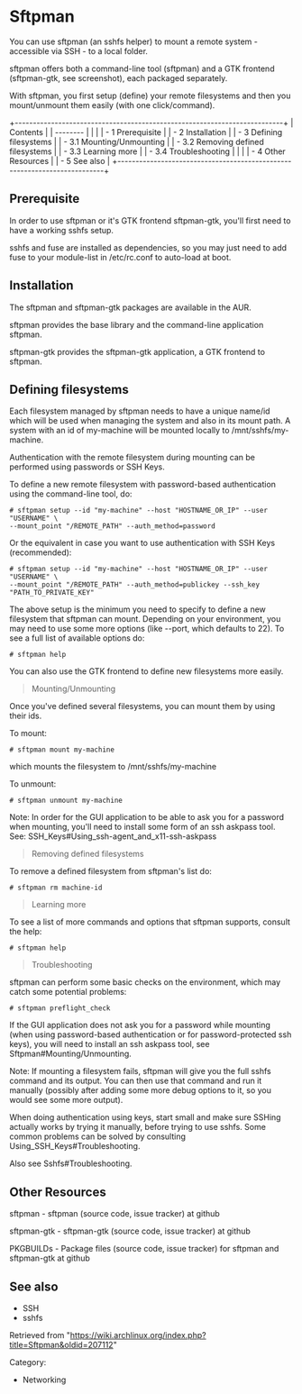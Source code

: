 Sftpman
=======

You can use sftpman (an sshfs helper) to mount a remote system -
accessible via SSH - to a local folder.

sftpman offers both a command-line tool (sftpman) and a GTK frontend
(sftpman-gtk, see screenshot), each packaged separately.

With sftpman, you first setup (define) your remote filesystems and then
you mount/unmount them easily (with one click/command).

+--------------------------------------------------------------------------+
| Contents                                                                 |
| --------                                                                 |
|                                                                          |
| -   1 Prerequisite                                                       |
| -   2 Installation                                                       |
| -   3 Defining filesystems                                               |
|     -   3.1 Mounting/Unmounting                                          |
|     -   3.2 Removing defined filesystems                                 |
|     -   3.3 Learning more                                                |
|     -   3.4 Troubleshooting                                              |
|                                                                          |
| -   4 Other Resources                                                    |
| -   5 See also                                                           |
+--------------------------------------------------------------------------+

Prerequisite
------------

In order to use sftpman or it's GTK frontend sftpman-gtk, you'll first
need to have a working sshfs setup.

sshfs and fuse are installed as dependencies, so you may just need to
add fuse to your module-list in /etc/rc.conf to auto-load at boot.

Installation
------------

The sftpman and sftpman-gtk packages are available in the AUR.

sftpman provides the base library and the command-line application
sftpman.

sftpman-gtk provides the sftpman-gtk application, a GTK frontend to
sftpman.

Defining filesystems
--------------------

Each filesystem managed by sftpman needs to have a unique name/id which
will be used when managing the system and also in its mount path. A
system with an id of my-machine will be mounted locally to
/mnt/sshfs/my-machine.

Authentication with the remote filesystem during mounting can be
performed using passwords or SSH Keys.

To define a new remote filesystem with password-based authentication
using the command-line tool, do:

    # sftpman setup --id "my-machine" --host "HOSTNAME_OR_IP" --user "USERNAME" \
    --mount_point "/REMOTE_PATH" --auth_method=password

Or the equivalent in case you want to use authentication with SSH Keys
(recommended):

    # sftpman setup --id "my-machine" --host "HOSTNAME_OR_IP" --user "USERNAME" \
    --mount_point "/REMOTE_PATH" --auth_method=publickey --ssh_key "PATH_TO_PRIVATE_KEY"

The above setup is the minimum you need to specify to define a new
filesystem that sftpman can mount. Depending on your environment, you
may need to use some more options (like --port, which defaults to 22).
To see a full list of available options do:

    # sftpman help

You can also use the GTK frontend to define new filesystems more easily.

> Mounting/Unmounting

Once you've defined several filesystems, you can mount them by using
their ids.

To mount:

    # sftpman mount my-machine

which mounts the filesystem to /mnt/sshfs/my-machine

To unmount:

    # sftpman unmount my-machine

Note: In order for the GUI application to be able to ask you for a
password when mounting, you'll need to install some form of an ssh
askpass tool. See: SSH_Keys#Using_ssh-agent_and_x11-ssh-askpass

> Removing defined filesystems

To remove a defined filesystem from sftpman's list do:

    # sftpman rm machine-id

> Learning more

To see a list of more commands and options that sftpman supports,
consult the help:

    # sftpman help

> Troubleshooting

sftpman can perform some basic checks on the environment, which may
catch some potential problems:

    # sftpman preflight_check

If the GUI application does not ask you for a password while mounting
(when using password-based authentication or for password-protected ssh
keys), you will need to install an ssh askpass tool, see
Sftpman#Mounting/Unmounting.

Note: If mounting a filesystem fails, sftpman will give you the full
sshfs command and its output. You can then use that command and run it
manually (possibly after adding some more debug options to it, so you
would see some more output).

When doing authentication using keys, start small and make sure SSHing
actually works by trying it manually, before trying to use sshfs. Some
common problems can be solved by consulting
Using_SSH_Keys#Troubleshooting.

Also see Sshfs#Troubleshooting.

Other Resources
---------------

sftpman - sftpman (source code, issue tracker) at github

sftpman-gtk - sftpman-gtk (source code, issue tracker) at github

PKGBUILDs - Package files (source code, issue tracker) for sftpman and
sftpman-gtk at github

See also
--------

-   SSH
-   sshfs

Retrieved from
"https://wiki.archlinux.org/index.php?title=Sftpman&oldid=207112"

Category:

-   Networking
